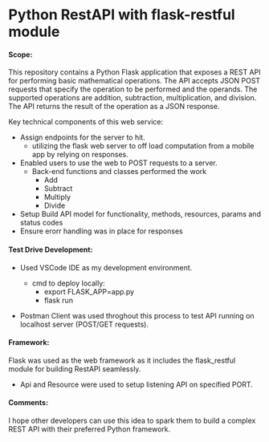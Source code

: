 # Python RestAPI with flask-restful module

#### Scope: 
This repository contains a Python Flask application that exposes a REST API for performing basic mathematical operations. The API accepts JSON POST requests that specify the operation to be performed and the operands. The supported operations are addition, subtraction, multiplication, and division. The API returns the result of the operation as a JSON response. 

Key technical components of this web service:

- Assign endpoints for the server to hit. 
  - utilizing the flask web server to off load computation from a mobile app by relying on responses.
- Enabled users to use the web to POST requests to a server.
  - Back-end functions and classes performed the work
    - Add
    - Subtract
    - Multiply
    - Divide
 - Setup Build API model for functionality, methods, resources, params and status codes
 - Ensure erorr handling was in place for responses 
 
 #### Test Drive Development:
 -  Used VSCode IDE as my development environment. 
    - cmd to deploy locally:
      - export FLASK_APP=app.py
      - flask run
      
 -  Postman Client was used throghout this process to test API running on localhost server (POST/GET requests).
 
 #### Framework:
 Flask was used as the web framework as it includes the flask_restful module for building RestAPI seamlessly. 
 -  Api and Resource were used to setup listening API on specified PORT.  
 
 
####  Comments:
I hope other developers can use this idea to spark them to build a complex REST API with their preferred Python framework.
